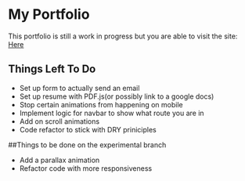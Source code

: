 # My Portfolio

This portfolio is still a work in progress but you are able to visit the site: [Here](https://joshua-maciel-portfolio.vercel.app/)

## Things Left To Do

+ Set up form to actually send an email
+ Set up resume with PDF.js(or possibly link to a google docs)
+ Stop certain animations from happening on mobile
+ Implement logic for navbar to show what route you are in
+ Add on scroll animations
+ Code refactor to stick with DRY priniciples

##Things to be done on the experimental branch
+ Add a parallax animation
+ Refactor code with more responsiveness
